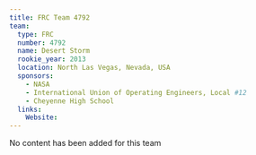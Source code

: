 ```yaml
---
title: FRC Team 4792
team:
  type: FRC
  number: 4792
  name: Desert Storm
  rookie_year: 2013
  location: North Las Vegas, Nevada, USA
  sponsors:
    - NASA
    - International Union of Operating Engineers, Local #12
    - Cheyenne High School
  links:
    Website: 
---
```

No content has been added for this team
